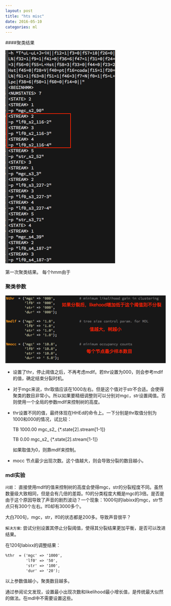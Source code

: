```yaml
---
layout: post
title: "hts misc"
date: 2016-05-10
categories: ml
---
```


####聚类结果

![image](../assets/hts/cluster.png)

第一次聚类结果。
每个hmm由于


### 聚类参数

![image](../assets/hts/mdl_parameter.png)

* 设置了thr，停止阈值之后，不再考虑mdlf。若thr设置为000，则会参考mdlf的值，确定结束分裂时机。
* 对于mgc来说，thr取值应该在1000左右。但是这个值对于str不合适。会使得聚类的数目非常小。所以如果要精细调整则可以分别对mgc，str设置阈值。否则使用一个全局的参数mdlf来控制树的高度。
* thr设置不同的值，最终体现在HHEd的命令上。一下分别是thr取值分别为1000和000的情况，试比较：
	> 
	TB 1000.00 mgc_s2_ {*.state[2].stream[1-1]}
	>
	TB 0.00 mgc_s2_ {*.state[2].stream[1-1]}
	
	如果取值为0，则靠mdlf来控制。
	
* mocc 节点最少出现次数。这个值越大，则会导致分裂的数目越小。


### mdl实验
`问题`： 直接使用mdlf的值来控制树的高度会使得mgc，str的分裂程度不同。虽然数量级大致相同，但是会有几倍的差距。f0的分类程度大概是mgc的3倍。是否是由于这个原因导致了声音的剧烈波动？一个现象：1000句的labixx的mgc，str节点只有300个左右。lf0却有3000多个。

大白700句，mgc，str，lf0的状态都是200多。导致声音很平？

`解决方案`: 尝试分别设置其停止分裂阈值，使得其分裂结果更加平衡，是否可以改进结果。

在120句labixx的调整结果：

```
%thr  = ('mgc' => '1000', 
         'lf0' => '50',
         'str' => '100',
         'dur' => '20');
```

以上参数值越小，聚类数目越多。

通过参阅论文发现，设置最小出现次数和likelihood最小增长值，是传统最大似然的做法。在mdl中不需要设置这些。
